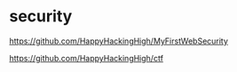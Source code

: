 # security



https://github.com/HappyHackingHigh/MyFirstWebSecurity



https://github.com/HappyHackingHigh/ctf
